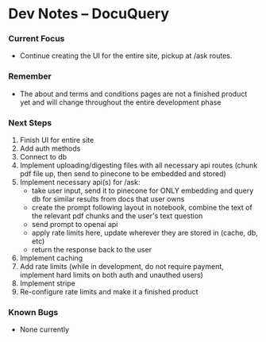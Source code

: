 # Dev Notes – DocuQuery

### Current Focus
- Continue creating the UI for the entire site, pickup at /ask routes.

### Remember
- The about and terms and conditions pages are not a finished product yet and will change throughout the entire development phase

### Next Steps
1. Finish UI for entire site
2. Add auth methods
3. Connect to db 
4. Implement uploading/digesting files with all necessary api routes (chunk pdf file up, then send to pinecone to be embedded and stored)
5. Implement necessary api(s) for /ask:
    - take user input, send it to pinecone for ONLY embedding and query db for similar results from docs that user owns
    - create the prompt following layout in notebook, combine the text of the relevant pdf chunks and the user's text question
    - send prompt to openai api
    - apply rate limits here, update wherever they are stored in (cache, db, etc)
    - return the response back to the user
5. Implement caching
6. Add rate limits (while in development, do not require payment, implement hard limits on both auth and unauthed users)
7. Implement stripe
8. Re-configure rate limits and make it a finished product

### Known Bugs
- None currently
